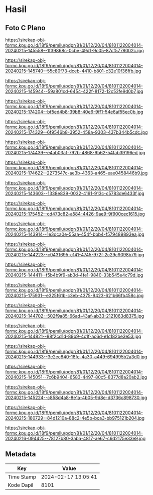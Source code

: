 # Hasil

## Foto C Plano

https://sirekap-obj-formc.kpu.go.id/18f9/pemilu/pdpr/81/01/12/20/04/8101122004014-20240215-145558--1f39868c-0cbe-49d1-9c05-87cf5778002c.jpg

https://sirekap-obj-formc.kpu.go.id/18f9/pemilu/pdpr/81/01/12/20/04/8101122004014-20240215-145740--55c80f73-dceb-4410-b801-c32e10f36ffb.jpg

https://sirekap-obj-formc.kpu.go.id/18f9/pemilu/pdpr/81/01/12/20/04/8101122004014-20240215-145944--59a801cd-6454-422f-8172-12c53fe9d0b7.jpg

https://sirekap-obj-formc.kpu.go.id/18f9/pemilu/pdpr/81/01/12/20/04/8101122004014-20240215-174204--bf5ed4b8-39b8-40e6-9ff1-54e6af55ec0b.jpg

https://sirekap-obj-formc.kpu.go.id/18f9/pemilu/pdpr/81/01/12/20/04/8101122004014-20240215-174329--6f9546b8-3952-458a-9303-437b344b5cdc.jpg

https://sirekap-obj-formc.kpu.go.id/18f9/pemilu/pdpr/81/01/12/20/04/8101122004014-20240215-174439--e4ab03af-792b-4868-9b62-54fab39196ed.jpg

https://sirekap-obj-formc.kpu.go.id/18f9/pemilu/pdpr/81/01/12/20/04/8101122004014-20240215-174622--2273547c-ae3b-4363-a465-eae0458446b9.jpg

https://sirekap-obj-formc.kpu.go.id/18f9/pemilu/pdpr/81/01/12/20/04/8101122004014-20240215-143603--1338e839-0032-4191-913c-c5783de6433f.jpg

https://sirekap-obj-formc.kpu.go.id/18f9/pemilu/pdpr/81/01/12/20/04/8101122004014-20240215-175452--cd473c82-a584-4426-9ae9-9f900cec1615.jpg

https://sirekap-obj-formc.kpu.go.id/18f9/pemilu/pdpr/81/01/12/20/04/8101122004014-20240215-143914--1e3dca0e-55aa-454f-bbb4-f579489893ea.jpg

https://sirekap-obj-formc.kpu.go.id/18f9/pemilu/pdpr/81/01/12/20/04/8101122004014-20240215-144223--c0431695-c141-4745-972f-2c29c9098b79.jpg

https://sirekap-obj-formc.kpu.go.id/18f9/pemilu/pdpr/81/01/12/20/04/8101122004014-20240215-144411--f5b4b9f9-ab3d-4fe1-9840-33b545e4c79d.jpg

https://sirekap-obj-formc.kpu.go.id/18f9/pemilu/pdpr/81/01/12/20/04/8101122004014-20240215-175931--e325f61b-c3eb-4375-9423-621b66fb458c.jpg

https://sirekap-obj-formc.kpu.go.id/18f9/pemilu/pdpr/81/01/12/20/04/8101122004014-20240215-144702--502f9a85-66ad-43af-ab33-2121063d8375.jpg

https://sirekap-obj-formc.kpu.go.id/18f9/pemilu/pdpr/81/01/12/20/04/8101122004014-20240215-144821--88f2cd1d-89b9-4c1f-ac6d-e1c182be3e53.jpg

https://sirekap-obj-formc.kpu.go.id/18f9/pemilu/pdpr/81/01/12/20/04/8101122004014-20240215-144933--3e2ec840-18fe-4a30-a449-694995b2a3d0.jpg

https://sirekap-obj-formc.kpu.go.id/18f9/pemilu/pdpr/81/01/12/20/04/8101122004014-20240215-145051--7c6b9404-6583-4497-80c5-8377d8a20ab2.jpg

https://sirekap-obj-formc.kpu.go.id/18f9/pemilu/pdpr/81/01/12/20/04/8101122004014-20240215-145224--c858d4a8-8e1a-4b05-9d8e-d3736c898730.jpg

https://sirekap-obj-formc.kpu.go.id/18f9/pemilu/pdpr/81/01/12/20/04/8101122004014-20240215-180729--84d1210a-88c2-4e5b-bca3-bb975121b204.jpg

https://sirekap-obj-formc.kpu.go.id/18f9/pemilu/pdpr/81/01/12/20/04/8101122004014-20240216-094425--78127b80-3aba-4817-ae67-c6d2175e33e9.jpg


## Metadata

| Key        | Value               |
| ---------- | ------------------- |
| Time Stamp | 2024-02-17 13:05:41 |
| Kode Dapil | 8101                |



